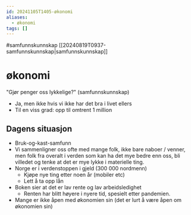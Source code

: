 ```yaml
---
id: 20241105T1405-økonomi
aliases:
  - økonomi
tags: []
---
```


#samfunnskunnskap [[20240819T0937-samfunnskunnskap|samfunnskunnskap]]

# økonomi

"Gjør penger oss lykkelige?" (samfunnskunnskap)

- Ja, men ikke hvis vi ikke har det bra i livet ellers
- Til en viss grad: opp til omtrent 1 million

## Dagens situasjon

- Bruk-og-kast-samfunn
- Vi sammenligner oss ofte med mange folk, ikke bare naboer / venner, men folk fra overalt i verden som kan ha det mye bedre enn oss, bli villedet og tenke at det er mye lykke i materielle ting.
- Norge er i verdenstoppen i gjeld (300 000 nordmenn)
  - Kjøpe nye ting etter noen år (mobiler etc)
  - Lett å ta opp lån
- Boken sier at det er lav rente og lav arbeidsledighet
  - Renten har blitt høyere i nyere tid, spesielt etter pandemien.
- Mange er ikke åpen med økonomien sin (det er lurt å være åpen om økonomien sin)
